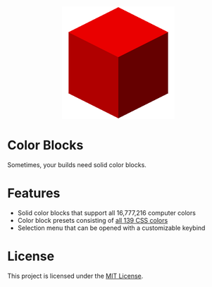 <p align="center"><img src="logo.gif" alt="Color Blocks Logo"></p>

# Color Blocks
Sometimes, your builds need solid color blocks.

# Features
- Solid color blocks that support all 16,777,216 computer colors
- Color block presets consisting of [all 139 CSS colors](https://www.w3schools.com/cssref/css_colors.asp)
- Selection menu that can be opened with a customizable keybind

# License
This project is licensed under the [MIT License](./LICENSE).